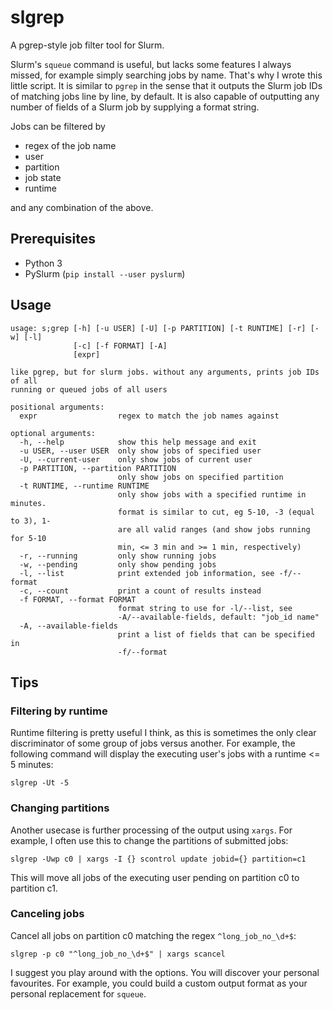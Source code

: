 # slgrep
A pgrep-style job filter tool for Slurm.

Slurm's `squeue` command is useful, but lacks some features I always missed, for example simply searching jobs by name.
That's why I wrote this little script. It is similar to `pgrep` in the sense that it outputs the Slurm job IDs of matching jobs line by line, by default. 
It is also capable of outputting any number of fields of a Slurm job by supplying a format string.

Jobs can be filtered by
  * regex of the job name
  * user
  * partition
  * job state
  * runtime

and any combination of the above.

## Prerequisites

  * Python 3
  * PySlurm (`pip install --user pyslurm`)

## Usage

```
usage: s;grep [-h] [-u USER] [-U] [-p PARTITION] [-t RUNTIME] [-r] [-w] [-l]
              [-c] [-f FORMAT] [-A]
              [expr]

like pgrep, but for slurm jobs. without any arguments, prints job IDs of all
running or queued jobs of all users

positional arguments:
  expr                  regex to match the job names against

optional arguments:
  -h, --help            show this help message and exit
  -u USER, --user USER  only show jobs of specified user
  -U, --current-user    only show jobs of current user
  -p PARTITION, --partition PARTITION
                        only show jobs on specified partition
  -t RUNTIME, --runtime RUNTIME
                        only show jobs with a specified runtime in minutes.
                        format is similar to cut, eg 5-10, -3 (equal to 3), 1-
                        are all valid ranges (and show jobs running for 5-10
                        min, <= 3 min and >= 1 min, respectively)
  -r, --running         only show running jobs
  -w, --pending         only show pending jobs
  -l, --list            print extended job information, see -f/--format
  -c, --count           print a count of results instead
  -f FORMAT, --format FORMAT
                        format string to use for -l/--list, see
                        -A/--available-fields, default: "job_id name"
  -A, --available-fields
                        print a list of fields that can be specified in
                        -f/--format
```

## Tips

### Filtering by runtime

Runtime filtering is pretty useful I think, as this is sometimes the only clear discriminator of some group of jobs versus another.
For example, the following command will display the executing user's jobs with a runtime <= 5 minutes:

`slgrep -Ut -5`

### Changing partitions

Another usecase is further processing of the output using `xargs`. For example, I often use this to change the partitions of submitted jobs:

`slgrep -Uwp c0 | xargs -I {} scontrol update jobid={} partition=c1`

This will move all jobs of the executing user pending on partition c0 to partition c1.

### Canceling jobs

Cancel all jobs on partition c0 matching the regex `^long_job_no_\d+$`:

`slgrep -p c0 "^long_job_no_\d+$" | xargs scancel`

I suggest you play around with the options. You will discover your personal favourites.
For example, you could build a custom output format as your personal replacement for `squeue`.
